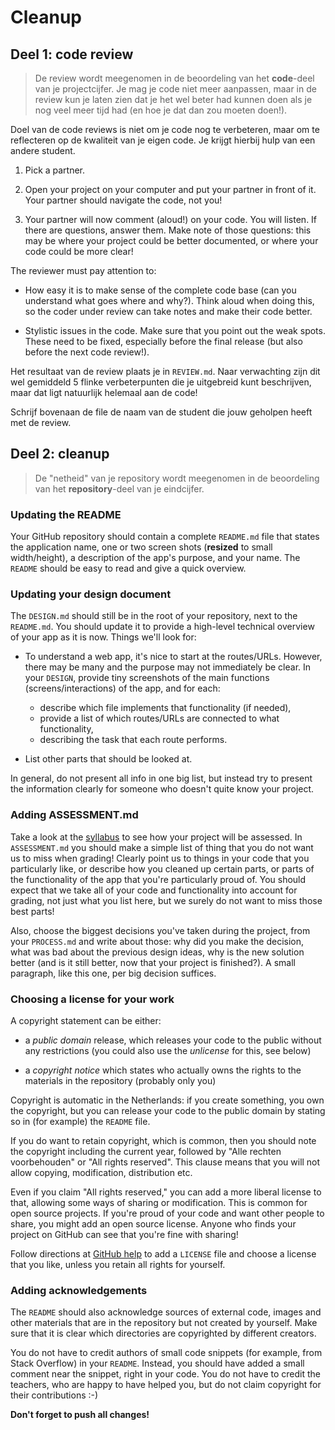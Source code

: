 # Cleanup

## Deel 1: code review

> De review wordt meegenomen in de beoordeling van het **code**-deel van je projectcijfer. Je mag je code niet meer aanpassen, maar in de review kun je laten zien dat je het wel beter had kunnen doen als je nog veel meer tijd had (en hoe je dat dan zou moeten doen!).

Doel van de code reviews is niet om je code nog te verbeteren, maar om te reflecteren op de kwaliteit van je eigen code. Je krijgt hierbij hulp van een andere student.


1. Pick a partner.

2. Open your project on your computer and put your partner in front of it. Your partner should navigate the code, not you!

3. Your partner will now comment (aloud!) on your code. You will listen. If there are questions, answer them. Make note of those questions: this may be where your project could be better documented, or where your code could be more clear!

The reviewer must pay attention to:

- How easy it is to make sense of the complete code base (can you understand what goes where and why?). Think aloud when doing this, so the coder under review can take notes and make their code better.

- Stylistic issues in the code. Make sure that you point out the weak spots. These need to be fixed, especially before the final release (but also before the next code review!).

Het resultaat van de review plaats je in `REVIEW.md`. Naar verwachting zijn dit wel gemiddeld 5 flinke verbeterpunten die je uitgebreid kunt beschrijven, maar dat ligt natuurlijk helemaal aan de code!

Schrijf bovenaan de file de naam van de student die jouw geholpen heeft met de review.

## Deel 2: cleanup

> De "netheid" van je repository wordt meegenomen in de beoordeling van het **repository**-deel van je eindcijfer.

### Updating the README

Your GitHub repository should contain a complete `README.md` file that states the application name, one or two screen shots (**resized** to small width/height), a description of the app's purpose, and your name. The `README` should be easy to read and give a quick overview.


### Updating your design document

The `DESIGN.md` should still be in the root of your repository, next to the `README.md`. You should update it to provide a high-level technical overview of your app as it is now. Things we'll look for:

- To understand a web app, it's nice to start at the routes/URLs. However, there may be many and the purpose may not immediately be clear. In your `DESIGN`, provide tiny screenshots of the main functions (screens/interactions) of the app, and for each:

    - describe which file implements that functionality (if needed),
    - provide a list of which routes/URLs are connected to what functionality,
    - describing the task that each route performs.

- List other parts that should be looked at.

In general, do not present all info in one big list, but instead try to present the information clearly for someone who doesn't quite know your project.

### Adding ASSESSMENT.md

Take a look at the [syllabus](/syllabus) to see how your project will be assessed. In `ASSESSMENT.md` you should make a simple list of thing that you do not want us to miss when grading! Clearly point us to things in your code that you particularly like, or describe how you cleaned up certain parts, or parts of the functionality of the app that you're particularly proud of. You should expect that we take all of your code and functionality into account for grading, not just what you list here, but we surely do not want to miss those best parts!

Also, choose the biggest decisions you've taken during the project, from your `PROCESS.md` and write about those: why did you make the decision, what was bad about the previous design ideas, why is the new solution better (and is it still better, now that your project is finished?). A small paragraph, like this one, per big decision suffices.

### Choosing a license for your work

A copyright statement can be either:

- a *public domain* release, which releases your code to the public without any restrictions (you could also use the *unlicense* for this, see below)

- a *copyright notice* which states who actually owns the rights to the materials in the repository (probably only you)

Copyright is automatic in the Netherlands: if you create something, you own the copyright, but you can release your code to the public domain by stating so in (for example) the `README` file.

If you do want to retain copyright, which is common, then you should note the copyright including the current year, followed by "Alle rechten voorbehouden" or "All rights reserved". This clause means that you will not allow copying, modification, distribution etc.

Even if you claim "All rights reserved," you can add a more liberal license to that, allowing some ways of sharing or modification. This is common for open source projects. If you're proud of your code and want other people to share, you might add an open source license. Anyone who finds your project on GitHub can see that you're fine with sharing!

Follow directions at [GitHub help](https://help.github.com/articles/adding-a-license-to-a-repository/) to add a `LICENSE` file and choose a license that you like, unless you retain all rights for yourself.

### Adding acknowledgements

The `README` should also acknowledge sources of external code, images and other materials that are in the repository but not created by yourself. Make sure that it is clear which directories are copyrighted by different creators.

You do not have to credit authors of small code snippets (for example, from Stack Overflow) in your `README`. Instead, you should have added a small comment near the snippet, right in your code. You do not have to credit the teachers, who are happy to have helped you, but do not claim copyright for their contributions :-)

**Don't forget to push all changes!**
